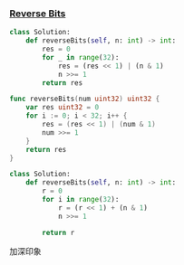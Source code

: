 ### [Reverse Bits](https://leetcode.com/problems/reverse-bits/)


```Python
class Solution:
    def reverseBits(self, n: int) -> int:
        res = 0
        for _ in range(32):
            res = (res << 1) | (n & 1)
            n >>= 1
        return res

```


```Go
func reverseBits(num uint32) uint32 {
    var res uint32 = 0
    for i := 0; i < 32; i++ {
        res = (res << 1) | (num & 1)
        num >>= 1
    }
    return res
}
```


```Python
class Solution:
    def reverseBits(self, n: int) -> int:
        r = 0
        for i in range(32):
            r = (r << 1) + (n & 1)
            n >>= 1

        return r

```

加深印象